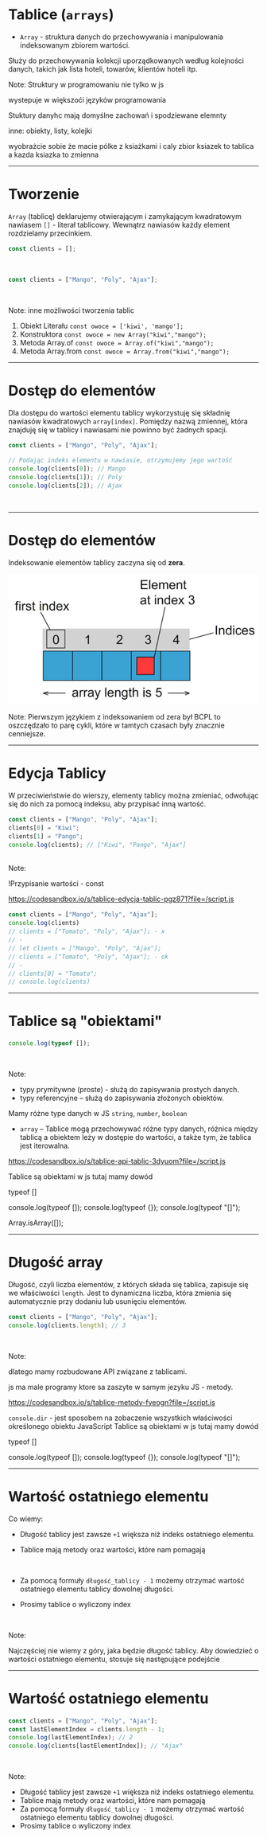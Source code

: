
# Tablice (`arrays`)

* `Array` - struktura danych do przechowywania i manipulowania indeksowanym zbiorem wartości.

Służy do przechowywania kolekcji uporządkowanych według kolejności danych, takich jak lista hoteli, towarów, klientów hoteli itp.

Note: Struktury w programowaniu nie tylko w js

wystepuje w większoći języków programowania

Stuktury danyhc mają domyślne zachowań i spodziewane elemnty

inne: obiekty, listy, kolejki 

wyobrażcie sobie że macie pólke z ksiażkami i caly zbior ksiazek to tablica a kazda ksiazka to zmienna  

---

# Tworzenie
`Array` (tablicę) deklarujemy otwierającym i zamykającym kwadratowym nawiasem `[]` - literał tablicowy. Wewnątrz nawiasów każdy element rozdzielamy przecinkiem.

<span class="fragment fade-up">

```js
const clients = [];
```
</span><br/>

<span class="fragment fade-up">

```js
const clients = ["Mango", "Poly", "Ajax"]; 
```
</span><br/>

Note:
inne możliwości tworzenia tablic

1. Obiekt Literału
   ```const owoce = ['kiwi', 'mango'];```
2. Konstruktora
   ```const owoce = new Array("kiwi","mango");```
3. Metoda Array.of
   ```const owoce = Array.of("kiwi","mango");```
4. Metoda Array.from
   ```const owoce = Array.from("kiwi","mango");```

---

# Dostęp do elementów

Dla dostępu do wartości elementu tablicy wykorzystuję się składnię nawiasów kwadratowych `array[index]`. Pomiędzy nazwą zmiennej, która znajduję się w tablicy i nawiasami nie powinno być żadnych spacji.

```js
const clients = ["Mango", "Poly", "Ajax"];
```

<span class="fragment fade-up">

```js 
// Podając indeks elementu w nawiasie, otrzymujemy jego wartość
console.log(clients[0]); // Mango
console.log(clients[1]); // Poly
console.log(clients[2]); // Ajax
```
</span><br/>


---

# Dostęp do elementów

Indeksowanie elementów tablicy zaczyna się od **zera**.

![model dom](includes/0_tablice/src/array-1.png)

Note: Pierwszym językiem z indeksowaniem od zera był BCPL to oszczędzało to parę cykli, które w tamtych czasach były znacznie cenniejsze.

--- 

# Edycja Tablicy

W przeciwieństwie do wierszy, elementy tablicy można zmieniać, odwołując się do nich za pomocą indeksu, aby przypisać inną wartość.

<span class="fragment fade-up">

```js
const clients = ["Mango", "Poly", "Ajax"];
clients[0] = "Kiwi";
clients[1] = "Pango";
console.log(clients); // ["Kiwi", "Pango", "Ajax"]
```

</span><br/>
Note:

!Przypisanie wartości - const

https://codesandbox.io/s/tablice-edycja-tablic-pgz871?file=/script.js

```js
const clients = ["Mango", "Poly", "Ajax"];
console.log(clients)
// clients = ["Tomato", "Poly", "Ajax"]; - x
// -
// let clients = ["Mango", "Poly", "Ajax"];
// clients = ["Tomato", "Poly", "Ajax"]; - ok
// -
// clients[0] = "Tomato";
// console.log(clients)
```


---


# Tablice są "obiektami"

<span class="fragment fade-up">

```js
console.log(typeof []);
```
</span><br/>

Note:


- typy prymitywne (proste) - służą do zapisywania prostych danych.
- typy referencyjne – służą do zapisywania złożonych obiektów.

Mamy różne type danych w JS `string`, `number`, `boolean`  

- `array` – Tablice mogą przechowywać różne typy danych, różnica między tablicą a obiektem leży w dostępie do wartości, a także tym, że tablica jest iterowalna.

https://codesandbox.io/s/tablice-api-tablic-3dyuom?file=/script.js

Tablice są obiektami w js tutaj mamy dowód

typeof []

console.log(typeof []);
console.log(typeof {});
console.log(typeof "[]");

Array.isArray([]); 


---

# Długość array

Długość, czyli liczba elementów, z których składa się tablica, zapisuje się we właściwości `length`. Jest to dynamiczna liczba, która zmienia się automatycznie przy dodaniu lub usunięciu elementów.

<span class="fragment fade-up">

```js
const clients = ["Mango", "Poly", "Ajax"];
console.log(clients.length); // 3
```
</span><br/>

Note:

dlatego mamy rozbudowane API związane z tablicami. 

js ma male programy ktore sa zaszyte w samym jezyku JS - metody.

https://codesandbox.io/s/tablice-metody-fyeogn?file=/script.js

`console.dir` - jest sposobem na zobaczenie wszystkich właściwości określonego obiektu JavaScript
Tablice są obiektami w js tutaj mamy dowód 

typeof []

console.log(typeof []);
console.log(typeof {});
console.log(typeof "[]");


---

# Wartość ostatniego elementu
<span class="fragment fade-up" style="text-align: left;">

<p>Co wiemy:</p>

* Długość tablicy jest zawsze `+1` większa niż indeks ostatniego elementu.

</span>
<span class="fragment fade-up" style="text-align: left;">

* Tablice mają metody oraz wartości, które nam pomagają

</span><br/>

<span class="fragment fade-up" style="text-align: left;">

* Za pomocą formuły `długość_tablicy - 1` możemy otrzymać wartość ostatniego elementu tablicy dowolnej długości.

</span>
<span class="fragment fade-up" style="text-align: left;">

* Prosimy tablice o wyliczony index

</span><br/>

Note:

Najczęściej nie wiemy z góry, jaka będzie długość tablicy. Aby dowiedzieć o wartości ostatniego elementu, stosuje się następujące podejście


---
# Wartość ostatniego elementu

<span class="fragment fade-up">

```js [1|2|3|4|]
const clients = ["Mango", "Poly", "Ajax"];
const lastElementIndex = clients.length - 1;
console.log(lastElementIndex); // 2
console.log(clients[lastElementIndex]); // "Ajax"
```

</span><br/>

Note:

* Długość tablicy jest zawsze `+1` większa niż indeks ostatniego elementu.
* Tablice mają metody oraz wartości, które nam pomagają
* Za pomocą formuły `długość_tablicy - 1` możemy otrzymać wartość ostatniego elementu tablicy dowolnej długości.
* Prosimy tablice o wyliczony index

